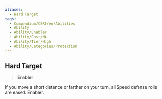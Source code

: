 ```yaml
---
aliases:
  - Hard Target
tags:
  - Compendium/CSRD/en/Abilities
  - Ability
  - Ability/Enabler
  - Ability/Cost/NA
  - Ability/Tier/High
  - Ability/Categories/Protection
---
```

  
    
## Hard Target    
>**Enabler**  
    
If you move a short distance or farther on your turn, all Speed defense rolls are eased. Enabler.